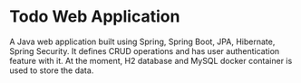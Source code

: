 # Todo Web Application

A Java web application built using Spring, Spring Boot, JPA, Hibernate, Spring Security.
It defines CRUD operations and has user authentication feature with it.
At the moment, H2 database and MySQL docker container is used to store the data.

